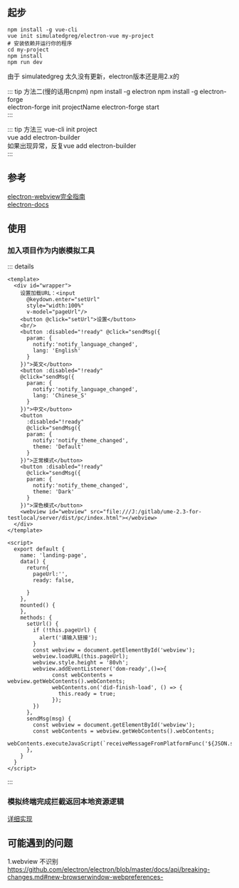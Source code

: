 ## 起步

```
npm install -g vue-cli
vue init simulatedgreg/electron-vue my-project
# 安装依赖并运行你的程序
cd my-project
npm install
npm run dev
```
由于 simulatedgreg 太久没有更新，electron版本还是用2.x的    
   
::: tip 方法二(慢的话用cnpm)
npm install -g electron
npm install -g electron-forge       
electron-forge init projectName 
electron-forge start   
::: 
  
::: tip 方法三
vue-cli init project    
vue add electron-builder         
如果出现异常，反复vue add electron-builder    
::: 

## 参考
[electron-webview完全指南](http://www.ayqy.net/blog/electron-webview%E5%AE%8C%E5%85%A8%E6%8C%87%E5%8D%97/)  
[electron-docs](https://www.bootwiki.com/electron/electron-intro.html)    
## 使用 
### 加入项目作为内嵌模拟工具     
::: details   
```
<template>
  <div id="wrapper">
    设置加载URL：<input
      @keydown.enter="setUrl"
      style="width:100%"
      v-model="pageUrl"/>
    <button @click="setUrl">设置</button>
    <br/>
    <button :disabled="!ready" @click="sendMsg({
      param: {
        notify:'notify_language_changed',
        lang: 'English'
      }
    })">英文</button>
    <button :disabled="!ready"
    @click="sendMsg({
      param: {
        notify:'notify_language_changed',
        lang: 'Chinese_S'
      }
    })">中文</button>
    <button
      :disabled="!ready"
      @click="sendMsg({
      param: {
        notify:'notify_theme_changed',
        theme: 'Default'
      }
    })">正常模式</button>
    <button :disabled="!ready"
      @click="sendMsg({
      param: {
        notify:'notify_theme_changed',
        theme: 'Dark'
      }
    })">深色模式</button>
    <webview id="webview" src="file:///J:/gitlab/ume-2.3-for-testlocal/server/dist/pc/index.html"></webview>
  </div>
</template>

<script>
  export default {
    name: 'landing-page',
    data() {
      return{
        pageUrl:'',
        ready: false,

      }
    },
    mounted() {
    },
    methods: {
      setUrl() {
        if (!this.pageUrl) {
          alert('请输入链接');
        }
        const webview = document.getElementById('webview');
        webview.loadURL(this.pageUrl);
        webview.style.height = '80vh';
        webview.addEventListener('dom-ready',()=>{
              const webContents = webview.getWebContents().webContents;
              webContents.on('did-finish-load', () => {
                this.ready = true;
              });
        })
      },
      sendMsg(msg) {
        const webview = document.getElementById('webview');
        const webContents = webview.getWebContents().webContents;
        webContents.executeJavaScript(`receiveMessageFromPlatformFunc('${JSON.stringify(msg)}')`);
      },
    }
  }
</script>
```
::: 
### 模拟终端完成拦截返回本地资源逻辑    
[详细实现](https://github.com/nibilin33/vue-solution/blob/master/src/background.js)   

## 可能遇到的问题
1.webview 不识别        
https://github.com/electron/electron/blob/master/docs/api/breaking-changes.md#new-browserwindow-webpreferences-     
